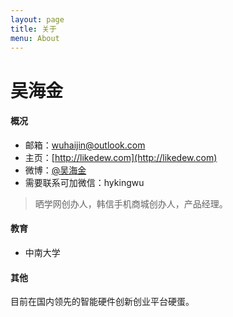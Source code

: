 ```yaml
---
layout: page
title: 关于
menu: About
---
```


吴海金
===

#### 概况

- 邮箱：wuhaijin@outlook.com
- 主页：[http://likedew.com](http://likedew.com)
- 微博：[@吴海金](http://weibo.com/dream100fly)
- 需要联系可加微信：hykingwu

> 晒学网创办人，韩信手机商城创办人，产品经理。

#### 教育
- 中南大学

#### 其他
目前在国内领先的智能硬件创新创业平台硬蛋。


